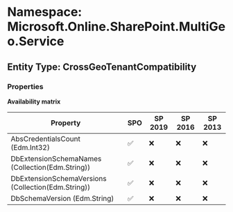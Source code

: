 # Namespace: Microsoft.Online.SharePoint.MultiGeo.Service

## Entity Type: CrossGeoTenantCompatibility

### Properties

**Availability matrix**

Property | SPO | SP 2019 | SP 2016 | SP 2013
----------|-----|---------|---------|--------
AbsCredentialsCount (Edm.Int32) | ✅ | ❌ | ❌ | ❌
DbExtensionSchemaNames (Collection(Edm.String)) | ✅ | ❌ | ❌ | ❌
DbExtensionSchemaVersions (Collection(Edm.String)) | ✅ | ❌ | ❌ | ❌
DbSchemaVersion (Edm.String) | ✅ | ❌ | ❌ | ❌

